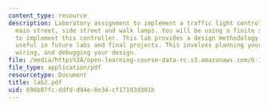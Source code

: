 ```yaml
---
content_type: resource
description: Laboratory assignment to implement a traffic light controller that operates
  main street, side street and walk lamps. You will be using a finite state machine
  to implement this controller. This lab provides a design methodology that will be
  useful in future labs and final projects. This involves planning your design, coding,
  wiring, and debugging your design.
file: /media/https%3A/open-learning-course-data-rc.s3.amazonaws.com/6-111-introductory-digital-systems-laboratory-spring-2006/696b87fcddfdd94e8e34cf17103d301b_lab2.pdf
file_type: application/pdf
resourcetype: Document
title: lab2.pdf
uid: 696b87fc-ddfd-d94e-8e34-cf17103d301b
---
```

